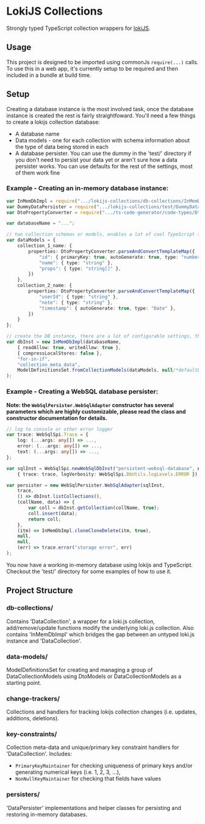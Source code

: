 LokiJS Collections
==============

Strongly typed TypeScript collection wrappers for [lokiJS](https://github.com/techfort/LokiJS).

## Usage
This project is designed to be imported using commonJs `require(...)` calls.
To use this in a web app, it's currently setup to be required and then included in a bundle at build time.

## Setup
Creating a database instance is the most involved task, once the database instance is created the rest is fairly straightfoward. 
You'll need a few things to create a lokijs collection database:
* A database name
* Data models - one for each collection with schema information about the type of data being stored in each
* A database persister.  You can use the dummy in the 'test/' directory if you don't need to persist your data yet or aren't sure how a data persister works.
You can use defaults for the rest of the settings, most of them work fine 

### Example - Creating an in-memory database instance:
```ts
var InMemDbImpl = require(".../lokijs-collections/db-collections/InMemDbImpl");
var DummyDataPersister = require(".../lokijs-collections/test/DummyDataPersister");
var DtoPropertyConverter = require(".../ts-code-generator/code-types/DtoPropertyConverter");

var databaseName = "...";

// two collection schemas or models, enables a lot of cool TypeScript type checking, fewer bugs, and easy constraint setup (i.e. not-null, unique, auto-generated)
var dataModels = {
    collection_1_name: {
        properties: DtoPropertyConverter.parseAndConvertTemplateMap({
            "id": { primaryKey: true, autoGenerate: true, type: "number" },
            "name": { type: "string" },
            "props": { type: "string[]" },
        })
    },
	collection_2_name: {
        properties: DtoPropertyConverter.parseAndConvertTemplateMap({
            "userId": { type: "string" },
            "note": { type: "string" },
            "timestamp": { autoGenerate: true, type: "Date" },
        })
    }
};

// create the DB instance, there are a lot of configurable settings, this one is using a dummy data persister, everything is in-memory
var dbInst = new InMemDbImpl(databaseName,
    { readAllow: true, writeAllow: true },
    { compressLocalStores: false },
    "for-in-if",
    "collection_meta_data",
    ModelDefinitionsSet.fromCollectionModels(dataModels, null/*defaultDataTypes*/)
);
```

### Example - Creating a WebSQL database persister:
__Note: the `WebSqlPersister.WebSqlAdapter` constructor has several parameters which are highly customizable, please read the class and constructor documentation for details.__
```ts
// log to console or other error logger
var trace: WebSqlSpi.Trace = {
    log: (...args: any[]) => ...,
    error: (...args: any[]) => ...,
    text: (...args: any[]) => ...,
};

var sqlInst = WebSqlSpi.newWebSqlDbInst("persistent-websql-database", null, null, null,
    { trace: trace, logVerbosity: WebSqlSpi.DbUtils.logLevels.ERROR });

var persister = new WebSqlPersister.WebSqlAdapter(sqlInst,
    trace,
    () => dbInst.listCollections(),
    (collName, data) => {
        var coll = dbInst.getCollection(collName, true);
        coll.insert(data);
        return coll;
    },
    (itm) => InMemDbImpl.cloneCloneDelete(itm, true),
    null,
    null,
    (err) => trace.error("storage error", err)
);
```

You now have a working in-memory database using lokijs and TypeScript.
Checkout the 'test/' directory for some examples of how to use it.


## Project Structure

### db-collections/
Contains 'DataCollection', a wrapper for a loki.js collection, add/remove/update functions modify the underlying loki.js collection. 
Also contains 'InMemDbImpl' which bridges the gap between an untyped loki.js instance and 'DataCollection'. 

### data-models/
ModelDefinitionsSet for creating and managing a group of DataCollectionModels using DtoModels or DataCollectionModels as a starting point.

### change-trackers/
Collections and handlers for tracking lokijs collection changes (i.e. updates, additions, deletions). 

### key-constraints/
Collection meta-data and unique/primary key constraint handlers for 'DataCollection'. 
Includes:
- `PrimaryKeyMaintainer` for checking uniqueness of primary keys and/or generating numerical keys (i.e. 1, 2, 3, ...), 
- `NonNullKeyMaintainer` for checking that fields have values

### persisters/
'DataPersister' implementations and helper classes for persisting and restoring in-memory databases.